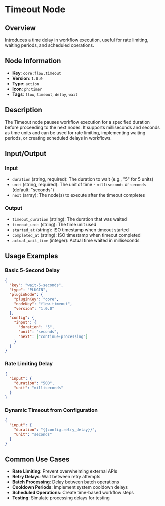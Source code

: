 # Timeout Node

## Overview

Introduces a time delay in workflow execution, useful for rate limiting, waiting periods, and scheduled operations.

## Node Information

- **Key**: `core:flow.timeout`
- **Version**: `1.0.0`
- **Type**: `action`
- **Icon**: `ph:timer`
- **Tags**: `flow`, `timeout`, `delay`, `wait`

## Description

The Timeout node pauses workflow execution for a specified duration before proceeding to the next nodes. It supports milliseconds and seconds as time units and can be used for rate limiting, implementing waiting periods, or creating scheduled delays in workflows.

## Input/Output

### Input
- `duration` (string, required): The duration to wait (e.g., "5" for 5 units)
- `unit` (string, required): The unit of time - `milliseconds` or `seconds` (default: "seconds")
- `next` (array): The node(s) to execute after the timeout completes

### Output
- `timeout_duration` (string): The duration that was waited
- `timeout_unit` (string): The time unit used
- `started_at` (string): ISO timestamp when timeout started
- `completed_at` (string): ISO timestamp when timeout completed
- `actual_wait_time` (integer): Actual time waited in milliseconds

## Usage Examples

### Basic 5-Second Delay
```json
{
  "key": "wait-5-seconds",
  "type": "PLUGIN",
  "pluginNode": {
    "pluginKey": "core",
    "nodeKey": "flow.timeout",
    "version": "1.0.0"
  },
  "config": {
    "input": {
      "duration": "5",
      "unit": "seconds",
      "next": ["continue-processing"]
    }
  }
}
```

### Rate Limiting Delay
```json
{
  "input": {
    "duration": "500",
    "unit": "milliseconds"
  }
}
```

### Dynamic Timeout from Configuration
```json
{
  "input": {
    "duration": "{{config.retry_delay}}",
    "unit": "seconds"
  }
}
```

## Common Use Cases

- **Rate Limiting**: Prevent overwhelming external APIs
- **Retry Delays**: Wait between retry attempts
- **Batch Processing**: Delay between batch operations
- **Cooldown Periods**: Implement system cooldown delays
- **Scheduled Operations**: Create time-based workflow steps
- **Testing**: Simulate processing delays for testing
